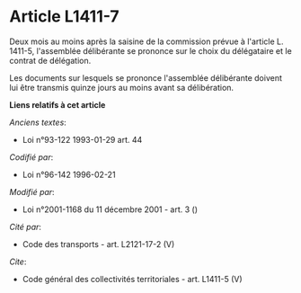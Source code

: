 # Article L1411-7

Deux mois au moins après la saisine de la commission prévue à l'article L. 1411-5, l'assemblée délibérante se prononce sur le
choix du délégataire et le contrat de délégation. 

Les documents sur lesquels se prononce l'assemblée délibérante doivent lui être transmis quinze jours au moins avant sa
délibération.

**Liens relatifs à cet article**

_Anciens textes_:

  - Loi n°93-122 1993-01-29 art. 44

_Codifié par_:

  - Loi n°96-142 1996-02-21

_Modifié par_:

  - Loi n°2001-1168 du 11 décembre 2001 - art. 3 ()

_Cité par_:

  - Code des transports - art. L2121-17-2 (V)

_Cite_:

  - Code général des collectivités territoriales - art. L1411-5 (V)
